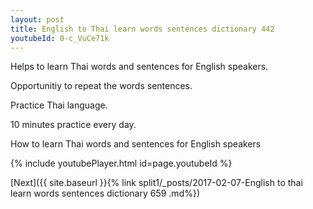 ```yaml
---
layout: post
title: English to Thai learn words sentences dictionary 442 
youtubeId: 0-c_VuCe71k
---
```

 
 
Helps to learn Thai words and sentences for English speakers.

Opportunitiy to repeat the words sentences. 

Practice Thai language. 
 
10 minutes practice every day. 
 
How to learn Thai words and sentences for English speakers 
 
{% include youtubePlayer.html id=page.youtubeId %}
 
 
[Next]({{ site.baseurl }}{% link  split1/_posts/2017-02-07-English to thai learn words sentences dictionary 659 .md%})
 
